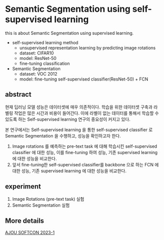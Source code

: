 # Semantic Segmentation using self-supervised learning

this is about Semantic Segmentation using supervised learning.

- self-supervised learning method
  - unsupervised representation learning by predicting image rotations
  - dataset: CIFAR10
  - model: ResNet-50
  - fine-tuning classification
- Semantic Segmentation
  - dataset: VOC 2012
  - model: fine-tuning self-supervised classifier(ResNet-50) + FCN


## abstract
현재 딥러닝 모델 성능은 데이터셋에 매우 의존적이다. 학습을 위한 데이터셋 구축과 라벨링 작업은 많은 시간과 비용이 들어간다. 이에 라벨이 없는 데이터를 통해서 학습할 수 있도록 하는 Self-supervised learning 연구의 중요성이 커지고 있다.

본 연구에서는 Self-supervised learning 을 통한 self-supervised classifier 로 Semantic Segmentation 을 수행하고, 성능을 확인하고자 한다. 

1) Image rotations 를 예측하는 pre-text task 에 대해 학습시킨 self-supervised classifier 에 대한 성능, 이를 fine-tuning 하여 성능, 기존 supervised learning 에 대한 성능을 비교한다.
2) 앞서 fine-tuning한 self-supervised classifier를 backbone 으로 하는 FCN 에 대한 성능, 기존 supervised learning 에 대한 성능을 비교한다. 


## experiment
1. Image Rotations (pre-text task) 실험
2. Semantic Segmentation 실험


## More details
[AJOU SOFTCON 2023-1](https://softcon.ajou.ac.kr/works/works.asp?uid=879) <br/><br/>

